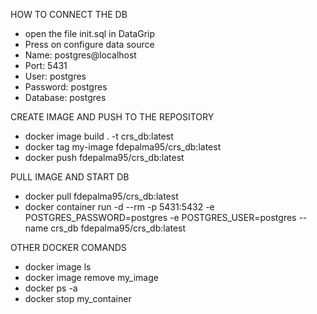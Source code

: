 HOW TO CONNECT THE DB

- open the file init.sql in DataGrip
- Press on configure data source
- Name: postgres@localhost
- Port: 5431
- User: postgres
- Password: postgres
- Database: postgres


CREATE IMAGE AND PUSH TO THE REPOSITORY
- docker image build . -t crs_db:latest
- docker tag my-image fdepalma95/crs_db:latest
- docker push fdepalma95/crs_db:latest

PULL IMAGE AND START DB
- docker pull fdepalma95/crs_db:latest
- docker container run -d --rm -p 5431:5432 -e POSTGRES_PASSWORD=postgres -e POSTGRES_USER=postgres --name crs_db fdepalma95/crs_db:latest

OTHER DOCKER COMANDS
- docker image ls
- docker image remove my_image
- docker ps -a
- docker stop my_container
